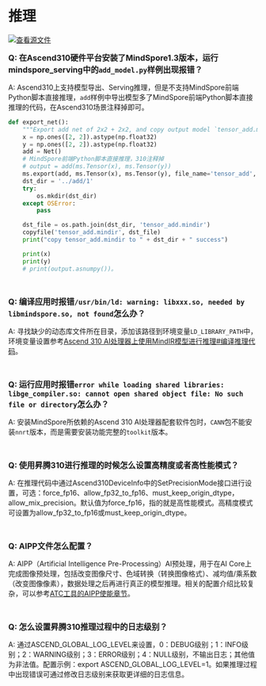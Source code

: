 # 推理

[![查看源文件](https://mindspore-website.obs.cn-north-4.myhuaweicloud.com/website-images/r1.10/resource/_static/logo_source.png)](https://gitee.com/mindspore/docs/blob/r1.10/docs/mindspore/source_zh_cn/faq/inference.md)

<font size=3>**Q: 在Ascend310硬件平台安装了MindSpore1.3版本，运行mindspore_serving中的`add_model.py`样例出现报错？**</font>

A: Ascend310上支持模型导出、Serving推理，但是不支持MindSpore前端Python脚本直接推理，`add`样例中导出模型多了MindSpore前端Python脚本直接推理的代码，在Ascend310场景注释掉即可。

```python
def export_net():
    """Export add net of 2x2 + 2x2, and copy output model `tensor_add.mindir` to directory ../add/1"""
    x = np.ones([2, 2]).astype(np.float32)
    y = np.ones([2, 2]).astype(np.float32)
    add = Net()
    # MindSpore前端Python脚本直接推理，310注释掉
    # output = add(ms.Tensor(x), ms.Tensor(y))
    ms.export(add, ms.Tensor(x), ms.Tensor(y), file_name='tensor_add', file_format='MINDIR')
    dst_dir = '../add/1'
    try:
        os.mkdir(dst_dir)
    except OSError:
        pass

    dst_file = os.path.join(dst_dir, 'tensor_add.mindir')
    copyfile('tensor_add.mindir', dst_file)
    print("copy tensor_add.mindir to " + dst_dir + " success")

    print(x)
    print(y)
    # print(output.asnumpy())。
```

<br/>

<font size=3>**Q: 编译应用时报错`/usr/bin/ld: warning: libxxx.so, needed by libmindspore.so, not found`怎么办？**</font>

A: 寻找缺少的动态库文件所在目录，添加该路径到环境变量`LD_LIBRARY_PATH`中，环境变量设置参考[Ascend 310 AI处理器上使用MindIR模型进行推理#编译推理代码](https://www.mindspore.cn/tutorials/experts/zh-CN/r1.10/infer/ascend_310_mindir.html#编译推理代码)。

<br/>

<font size=3>**Q: 运行应用时报错`error while loading shared libraries: libge_compiler.so: cannot open shared object file: No such file or directory`怎么办？**</font>

A: 安装MindSpore所依赖的Ascend 310 AI处理器配套软件包时，`CANN`包不能安装`nnrt`版本，而是需要安装功能完整的`toolkit`版本。

<br/>

<font size=3>**Q: 使用昇腾310进行推理的时候怎么设置高精度或者高性能模式？**</font>

A: 在推理代码中通过Ascend310DeviceInfo中的SetPrecisionMode接口进行设置，可选：force_fp16、allow_fp32_to_fp16、must_keep_origin_dtype，allow_mix_precision。默认值为force_fp16，指的就是高性能模式。高精度模式可设置为allow_fp32_to_fp16或must_keep_origin_dtype。

<br/>

<font size=3>**Q: AIPP文件怎么配置？**</font>

A: AIPP（Artificial Intelligence Pre-Processing）AI预处理，用于在AI Core上完成图像预处理，包括改变图像尺寸、色域转换（转换图像格式）、减均值/乘系数（改变图像像素），数据处理之后再进行真正的模型推理。相关的配置介绍比较复杂，可以参考[ATC工具的AIPP使能章节](https://www.hiascend.com/document/detail/zh/canncommercial/51RC2/inferapplicationdev/atctool/atctool_0017.html)。

<br/>

<font size=3>**Q: 怎么设置昇腾310推理过程中的日志级别？**</font>

A: 通过ASCEND_GLOBAL_LOG_LEVEL来设置，0：DEBUG级别；1：INFO级别；2：WARNING级别；3：ERROR级别；4：NULL级别，不输出日志；其他值为非法值。配置示例：export ASCEND_GLOBAL_LOG_LEVEL=1。如果推理过程中出现错误可通过修改日志级别来获取更详细的日志信息。
